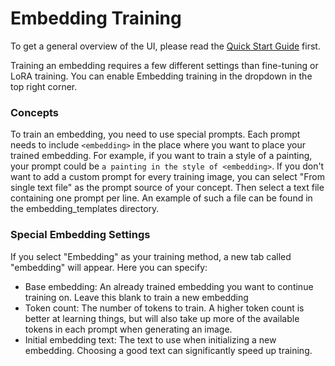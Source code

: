 # Embedding Training

To get a general overview of the UI, please read the [Quick Start Guide](QuickStartGuide.md) first.

Training an embedding requires a few different settings than fine-tuning or LoRA training. You can enable Embedding
training in the dropdown in the top right corner.

### Concepts

To train an embedding, you need to use special prompts. Each prompt needs to include `<embedding>` in the place where
you want to place your trained embedding. For example, if you want to train a style of a painting, your prompt could
be `a painting in the style of <embedding>`. If you don't want to add a custom prompt for every training image, you can
select "From single text file" as the prompt source of your concept. Then select a text file containing one prompt per
line. An example of such a file can be found in the embedding_templates directory.

### Special Embedding Settings

If you select "Embedding" as your training method, a new tab called "embedding" will appear. Here you can specify:

- Base embedding: An already trained embedding you want to continue training on. Leave this blank to train a new
  embedding
- Token count: The number of tokens to train. A higher token count is better at learning things, but will also take up
  more of the available tokens in each prompt when generating an image.
- Initial embedding text: The text to use when initializing a new embedding. Choosing a good text can significantly
  speed up training.

